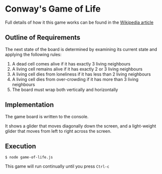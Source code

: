 # Conway's Game of Life

Full details of how it this game works can be found in the [Wikipedia article](https://en.wikipedia.org/wiki/Conway%27s_Game_of_Life)

## Outline of Requirements

The next state of the board is determined by examining its current state and applying the following rules:

1. A dead cell comes alive if it has exactly 3 living neighbours
2. A living cell remains alive if it has exactly 2 or 3 living neighbours
3. A living cell dies from loneliness if it has less than 2 living neighbours
4. A living cell dies from over-crowding if it has more than 3 living neighbours
5. The board must wrap both vertically and horizontally

## Implementation

The game board is written to the console.

It shows a glider that moves diagonally down the screen, and a light-weight glider that moves from left to right across the screen.

## Execution

```shell
$ node game-of-life.js
```

This game will run continually until you press `Ctrl-c`
